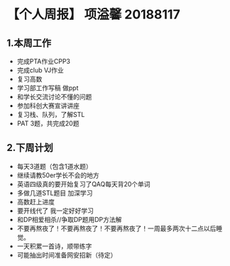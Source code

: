 # 【个人周报】 项溢馨 20188117
## 1.本周工作
- 完成PTA作业CPP3
- 完成club VJ作业
- 复习高数
- 学习部工作写稿 做ppt
- 和学长交流讨论不懂的问题
- 参加科创大赛宣讲讲座
- 复习栈、队列，了解STL
- PAT 3题，共完成20题

## 2.下周计划
- 每天3道题（包含1道水题）
- 继续请教50er学长不会的地方
- 英语四级真的要开始复习了QAQ每天背20个单词
- 多做几道STL题目 加深学习
- 高数赶上进度
- 要开线代了 我一定好好学习
- 和DP相爱相杀//争取DP题用DP方法解
- 不要再熬夜了！不要再熬夜了！不要再熬夜了！一周最多两次十二点以后睡觉。
- 一天积累一首诗，顺带练字
- 可能抽出时间准备网安招新（待定）

